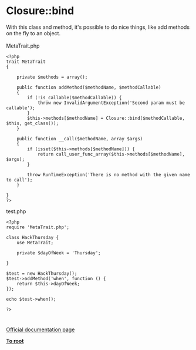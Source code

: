 # Closure::bind



With this class and method, it&apos;s possible to do nice things, like add methods on the fly to an object.<br><br>MetaTrait.php<br>

```
<?php
trait MetaTrait
{
    
    private $methods = array();
 
    public function addMethod($methodName, $methodCallable)
    {
        if (!is_callable($methodCallable)) {
            throw new InvalidArgumentException('Second param must be callable');
        }
        $this->methods[$methodName] = Closure::bind($methodCallable, $this, get_class());
    }
 
    public function __call($methodName, array $args)
    {
        if (isset($this->methods[$methodName])) {
            return call_user_func_array($this->methods[$methodName], $args);
        }
 
        throw RunTimeException('There is no method with the given name to call');
    }
 
}
?>
```


test.php


```
<?php
require 'MetaTrait.php';
 
class HackThursday {
    use MetaTrait;
 
    private $dayOfWeek = 'Thursday';
 
}
 
$test = new HackThursday();
$test->addMethod('when', function () {
    return $this->dayOfWeek;
});
 
echo $test->when();

?>
```
  

#

[Official documentation page](https://www.php.net/manual/en/closure.bind.php)

**[To root](/README.md)**
